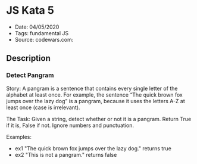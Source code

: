 # JS Kata 5

- Date: 04/05/2020
- Tags: fundamental JS
- Source: codewars.com: 

## Description 

### Detect Pangram
Story: A pangram is a sentence that contains every single letter of the alphabet at least once. For example, the sentence “The quick brown fox jumps over the lazy dog” is a pangram, because it uses the letters A-Z at least once (case is irrelevant).

The Task: Given a string, detect whether or not it is a pangram. Return True if it is, False if not. Ignore numbers and punctuation.

Examples:
- ex1 "The quick brown fox jumps over the lazy dog." returns true
- ex2 "This is not a pangram." returns false


